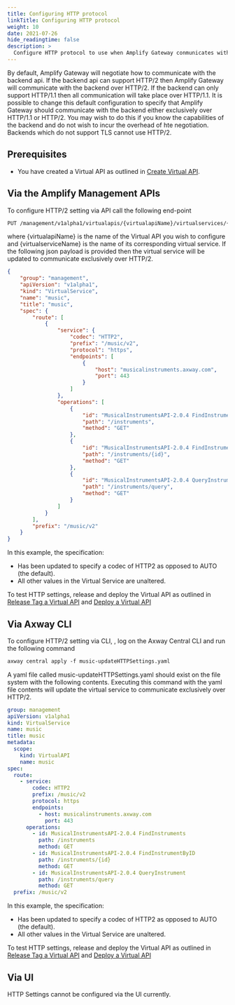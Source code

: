 ```yaml
---
title: Configuring HTTP protocol
linkTitle: Configuring HTTP protocol
weight: 10
date: 2021-07-26
hide_readingtime: false
description: >
  Configure HTTP protocol to use when Amplify Gateway conmunicates with a backend api.
---
```


By default, Amplify Gateway will negotiate how to communicate with the backend api. If the backend api can support HTTP/2 then Amplify Gateway will communicate with the backend over HTTP/2. If the backend can only support HTTP/1.1 then all communication will take place over HTTP/1.1. It is possible to change this default configuration to specify that Amplify Gateway should communicate with the backend either exclusively over HTTP/1.1 or HTTP/2. You may wish to do this if you know the capabilities of the backend and do not wish to incur the overhead of hte negotiation. Backends which do not support TLS cannot use HTTP/2.

## Prerequisites

* You have created a Virtual API as outlined in [Create Virtual API](/docs/usage/create/index.html).

## Via the Amplify Management APIs

To configure HTTP/2 setting via API call the following end-point

```markdown
PUT /management/v1alpha1/virtualapis/{virtualapiName}/virtualservices/{virtualserviceName}
```

where {virtualapiName} is the name of the Virtual API you wish to configure and {virtualserviceName} is the name of its corresponding virtual service. If the following json payload is provided then the virtual service will be updated to communicate exclusively over HTTP/2.

```json
{
    "group": "management",
    "apiVersion": "v1alpha1",
    "kind": "VirtualService",
    "name": "music",
    "title": "music",
    "spec": {
        "route": [
            {
                "service": {
                    "codec": "HTTP2",
                    "prefix": "/music/v2",
                    "protocol": "https",
                    "endpoints": [
                        {
                            "host": "musicalinstruments.axway.com",
                            "port": 443
                        }
                    ]
                },
                "operations": [
                    {
                        "id": "MusicalInstrumentsAPI-2.0.4 FindInstruments",
                        "path": "/instruments",
                        "method": "GET"
                    },
                    {
                        "id": "MusicalInstrumentsAPI-2.0.4 FindInstrumentByID",
                        "path": "/instruments/{id}",
                        "method": "GET"
                    },
                    {
                        "id": "MusicalInstrumentsAPI-2.0.4 QueryInstrument",
                        "path": "/instruments/query",
                        "method": "GET"
                    }
                ]
            }
        ],
        "prefix": "/music/v2"
    }
}
```

In this example, the specification:

* Has been updated to specify a codec of HTTP2 as opposed to AUTO (the default).
* All other values in the Virtual Service are unaltered.

To test HTTP settings, release and deploy the Virtual API as outlined in [Release Tag a Virtual API](/docs/usage/ReleaseTag/index.html) and [Deploy a Virtual API](/docs/usage/Deploy/index.html)

## Via Axway CLI

To configure HTTP/2 setting via CLI, , log on the Axway Central CLI and run the following command

```markdown
axway central apply -f music-updateHTTPSettings.yaml
```

A yaml file called music-updateHTTPSettings.yaml should exist on the file system with the following contents. Executing this command with the yaml file contents will update the virtual service to communicate exclusively over HTTP/2.

```yaml
group: management
apiVersion: v1alpha1
kind: VirtualService
name: music
title: music
metadata:
  scope:
    kind: VirtualAPI
    name: music
spec:
  route:
    - service:
        codec: HTTP2
        prefix: /music/v2
        protocol: https
        endpoints:
          - host: musicalinstruments.axway.com
            port: 443
      operations:
        - id: MusicalInstrumentsAPI-2.0.4 FindInstruments
          path: /instruments
          method: GET
        - id: MusicalInstrumentsAPI-2.0.4 FindInstrumentByID
          path: /instruments/{id}
          method: GET
        - id: MusicalInstrumentsAPI-2.0.4 QueryInstrument
          path: /instruments/query
          method: GET
  prefix: /music/v2
```

In this example, the specification:

* Has been updated to specify a codec of HTTP2 as opposed to AUTO (the default).
* All other values in the Virtual Service are unaltered.

To test HTTP settings, release and deploy the Virtual API as outlined in [Release Tag a Virtual API](/docs/usage/ReleaseTag/index.html) and [Deploy a Virtual API](/docs/usage/Deploy/index.html)

## Via UI

HTTP Settings cannot be configured via the UI currently.

